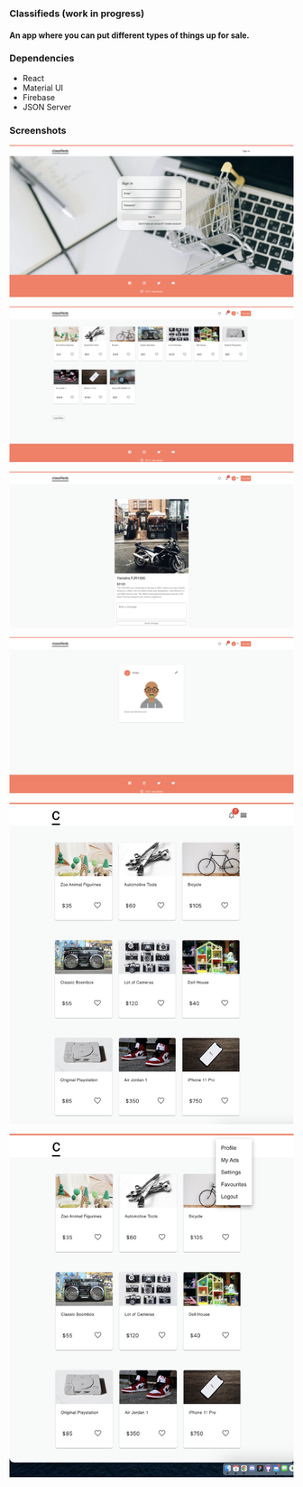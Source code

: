 ### Classifieds **(work in progress)**

#### An app where you can put different types of things up for sale.

### Dependencies

- React
- Material UI
- Firebase
- JSON Server

### Screenshots

!["classifieds hero section"](https://github.com/johncabang/classifieds/blob/master/docs/classifieds-web-001b.png?raw=true)

!["classifieds sign in"](https://github.com/johncabang/classifieds/blob/master/docs/classifieds-web-002b.png?raw=true)

!["classifieds register"](https://github.com/johncabang/classifieds/blob/master/docs/classifieds-web-003b.png?raw=true)

!["classifieds post"](https://github.com/johncabang/classifieds/blob/master/docs/classifieds-web-004b.png?raw=true)

!["classifieds post"](https://github.com/johncabang/classifieds/blob/master/docs/classifieds-mobile-001b.png?raw=true)

!["classifieds post"](https://github.com/johncabang/classifieds/blob/master/docs/classifieds-mobile-002b.png?raw=true)
